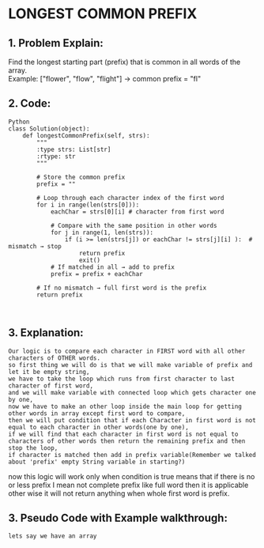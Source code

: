 # LONGEST COMMON PREFIX
## 1. Problem Explain:
Find the longest starting part (prefix) that is common in all words of the array.  
Example: ["flower", "flow", "flight"] → common prefix = "fl"

## 2. Code:
``` 
Python
class Solution(object):
    def longestCommonPrefix(self, strs):
        """
        :type strs: List[str]
        :rtype: str
        """

        # Store the common prefix
        prefix = ""

        # Loop through each character index of the first word
        for i in range(len(strs[0])):
            eachChar = strs[0][i] # character from first word

            # Compare with the same position in other words
            for j in range(1, len(strs)):
                if (i >= len(strs[j]) or eachChar != strs[j][i] ):  # mismatch → stop
                    return prefix
                    exit()                    
            # If matched in all → add to prefix
            prefix = prefix + eachChar

        # If no mismatch → full first word is the prefix
        return prefix

         
```
## 3. Explanation:
    Our logic is to compare each character in FIRST word with all other characters of OTHER words.
    so first thing we will do is that we will make variable of prefix and let it be empty string,
    we have to take the loop which runs from first character to last character of first word,
    and we will make variable with connected loop which gets character one by one,
    now we have to make an other loop inside the main loop for getting other words in array except first word to compare,
    then we will put condition that if each Character in first word is not equal to each character in other words(one by one),
    if we will find that each character in first word is not equal to characters of other words then return the remaining prefix and then stop the loop, 
    if character is matched then add in prefix variable(Remember we talked about 'prefix' empty String variable in starting?)

   now this logic will work only when condition is true means that if there is no or less prefix I mean not complete prefix like full word then it is applicable other wise it will not return anything when whole first word is prefix.

## 3. Pseudo Code with Example walkthrough:
    lets say we have an array
   
